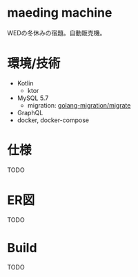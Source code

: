 # maeding machine

WEDの冬休みの宿題。自動販売機。

# 環境/技術

- Kotlin
	- ktor
- MySQL 5.7
	- migration: [golang-migration/migrate](https://github.com/golang-migrate/migrate)
- GraphQL
- docker, docker-compose

# 仕様

TODO

# ER図

TODO

# Build

TODO